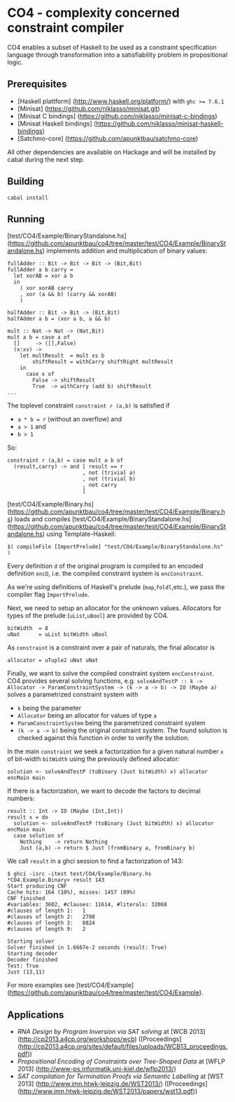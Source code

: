 # CO4 - complexity concerned constraint compiler

CO4 enables a subset of Haskell to be used as a constraint specification language
through transformation into a satisfiability problem in propositional logic.

## Prerequisites

- [Haskell plattform] (http://www.haskell.org/platform/) with `ghc >= 7.6.1`
- [Minisat] (https://github.com/niklasso/minisat.git)
- [Minisat C bindings] (https://github.com/niklasso/minisat-c-bindings)
- [Minisat Haskell bindings] (https://github.com/niklasso/minisat-haskell-bindings)
- [Satchmo-core] (https://github.com/apunktbau/satchmo-core)

All other dependencies are available on Hackage and will be installed by 
cabal during the next step.

## Building

    cabal install

## Running

[test/CO4/Example/BinaryStandalone.hs] (https://github.com/apunktbau/co4/tree/master/test/CO4/Example/BinaryStandalone.hs)
implements addition and multiplication of binary values:

    fullAdder :: Bit -> Bit -> Bit -> (Bit,Bit)
    fullAdder a b carry =
      let xorAB = xor a b
      in
        ( xor xorAB carry
        , xor (a && b) (carry && xorAB)
        )

    halfAdder :: Bit -> Bit -> (Bit,Bit)
    halfAdder a b = (xor a b, a && b)

    mult :: Nat -> Nat -> (Nat,Bit)
    mult a b = case a of
      []     -> ([],False)
      (x:xs) -> 
        let multResult  = mult xs b
            shiftResult = withCarry shiftRight multResult
        in
          case x of
            False -> shiftResult
            True  -> withCarry (add b) shiftResult
    ...

The toplevel constraint `constraint r (a,b)` is satisfied if 

 - `a * b = r` (without an overflow) and
 - `a > 1` and
 - `b > 1`

So:

    constraint r (a,b) = case mult a b of
      (result,carry) -> and [ result == r
                            , not (trivial a)
                            , not (trivial b)
                            , not carry
                            ]

[test/CO4/Example/Binary.hs] (https://github.com/apunktbau/co4/tree/master/test/CO4/Example/Binary.hs)
loads and compiles 
[test/CO4/Example/BinaryStandalone.hs] (https://github.com/apunktbau/co4/tree/master/test/CO4/Example/BinaryStandalone.hs)
using Template-Haskell:

    $( compileFile [ImportPrelude] "test/CO4/Example/BinaryStandalone.hs" )

Every definition `d` of the original program is compiled to an encoded
definition `encD`, i.e. the compiled constraint system is `encConstraint`.

As we're using definitions of Haskell's prelude (`map`,`foldl`,etc.), 
we pass the compiler flag `ImportPrelude`.

Next, we need to setup an allocator for the unknown values.
Allocators for types of the prelude (`uList`,`uBool`) are provided by CO4.

    bitWidth  = 8
    uNat      = uList bitWidth uBool

As `constraint` is a constraint over a pair of naturals, the final allocator is

    allocator = uTuple2 uNat uNat

Finally, we want to solve the compiled constraint system `encConstraint`.
CO4 provides several solving functions, e.g.
`solveAndTestP :: k -> Allocator -> ParamConstraintSystem -> (k -> a -> b) -> IO (Maybe a)`
solves a parametrized constraint system with 

 - `k` being the parameter
 - `Allocator` being an allocator for values of type `a`
 - `ParamConstraintSystem` being the parametrized constraint system
 - `(k -> a -> b)` being the original constraint system. The found solution is
 checked against this function in order to verify the solution.

In the main `constraint` we seek a factorization for a given natural number `x` of
bit-width `bitWidth` using the previously defined allocator:

    solution <- solveAndTestP (toBinary (Just bitWidth) x) allocator encMain main 

If there is a factorization, we want to decode the factors to decimal numbers:

    result :: Int -> IO (Maybe (Int,Int))
    result x = do
      solution <- solveAndTestP (toBinary (Just bitWidth) x) allocator encMain main 
      case solution of
        Nothing    -> return Nothing
        Just (a,b) -> return $ Just (fromBinary a, fromBinary b)
  
We call `result` in a ghci session to find a factorization of 143:

    $ ghci -isrc -itest test/CO4/Example/Binary.hs
    *CO4.Example.Binary> result 143
    Start producing CNF
    Cache hits: 164 (10%), misses: 1457 (89%)
    CNF finished
    #variables: 3602, #clauses: 11614, #literals: 32068
    #clauses of length 1:	1
    #clauses of length 2:	2788
    #clauses of length 3:	8824
    #clauses of length 9:	2

    Starting solver
    Solver finished in 1.6667e-2 seconds (result: True)
    Starting decoder
    Decoder finished
    Test: True
    Just (13,11)

For more examples see [test/CO4/Example] (https://github.com/apunktbau/co4/tree/master/test/CO4/Example).

## Applications

- *RNA Design by Program Inversion via SAT solving* at [WCB 2013] (http://cp2013.a4cp.org/workshops/wcb) ([Proceedings] (http://cp2013.a4cp.org/sites/default/files/uploads/WCB13_proceedings.pdf))
- *Propositional Encoding of Constraints over Tree-Shaped Data* at [WFLP 2013] (http://www-ps.informatik.uni-kiel.de/wflp2013/) 
- *SAT compilation for Termination Proofs via Semantic Labelling* at [WST 2013] (http://www.imn.htwk-leipzig.de/WST2013/) ([Proceedings] (http://www.imn.htwk-leipzig.de/WST2013/papers/wst13.pdf))
